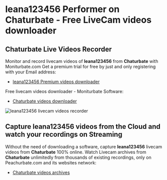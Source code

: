 # leana123456 Performer on Chaturbate - Free LiveCam videos downloader

## Chaturbate Live Videos Recorder

Monitor and record livecam videos of **leana123456** from **Chaturbate** with Moniturbate.com
Get a premium trial for free by just and only registering with your Email address:
* [leana123456 Premium videos downloader](https://moniturbate.com/request-demo-licence-key.html)

Free livecam videos downloader - Moniturbate Software:
* [Chaturbate videos downloader](https://moniturbate.com/moniturbate-download-software.html)

![leana123456 livecam videos recorder](https://peachurnet.com/templates/moniturbate-software.png)


## Capture leana123456 videos from the Cloud and watch your recordings on Streaming

Without the need of downloading a software, capture **leana123456** livecam videos from **Chaturbate** 100% online.
Watch Livecam archives from **Chaturbate** unlimitedly from thousands of existing recordings, only on Peachurbate.com and its websites network:
* [Chaturbate videos archives](https://peachurnet.com/)